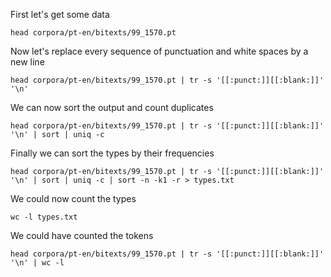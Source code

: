 First let's get some data

`head corpora/pt-en/bitexts/99_1570.pt`

Now let's replace every sequence of punctuation and white spaces by a new line

`head corpora/pt-en/bitexts/99_1570.pt | tr -s '[[:punct:]][[:blank:]]' '\n'`

We can now sort the output and count duplicates

`head corpora/pt-en/bitexts/99_1570.pt | tr -s '[[:punct:]][[:blank:]]' '\n' | sort | uniq -c`

Finally we can sort the types by their frequencies

`head corpora/pt-en/bitexts/99_1570.pt | tr -s '[[:punct:]][[:blank:]]' '\n' | sort | uniq -c | sort -n -k1 -r > types.txt`

We could now count the types

`wc -l types.txt`

We could have counted the tokens

`head corpora/pt-en/bitexts/99_1570.pt | tr -s '[[:punct:]][[:blank:]]' '\n' | wc -l`
